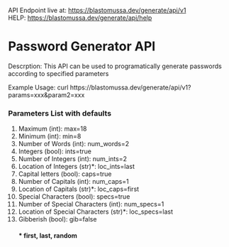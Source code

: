 API Endpoint live at: https://blastomussa.dev/generate/api/v1 <br/>
HELP: https://blastomussa.dev/generate/api/help

<h1>Password Generator API</h1>
<p>Descrption: This API can be used to programatically generate passwords according to specified parameters</p>
<p>Example Usage: curl https://blastomussa.dev/generate/api/v1&quest;params=xxx&#38;param2=xxx</p>
<h3>Parameters List with defaults</h3>
<ol>
  <li>Maximum (int): max=18</li>
  <li>Minimum (int): min=8</li>
  <li>Number of Words (int): num_words=2</li>
  <li>Integers (bool): ints=true</li>
  <li>Number of Integers (int): num_ints=2</li>
  <li>Location of Integers (str)*: loc_ints=last</li>
  <li>Capital letters (bool): caps=true</li>
  <li>Number of Capitals (int): num_caps=1</li>
  <li>Location of Capitals (str)*: loc_caps=first</li>
  <li>Special Characters (bool): specs=true</li>
  <li>Number of Special Characters (int): num_specs=1</li>
  <li>Location of Special Characters (str)*: loc_specs=last</li>
  <li>Gibberish (bool): gib=false</li>
  <h4>* first, last, random</h4>
<ol/>
